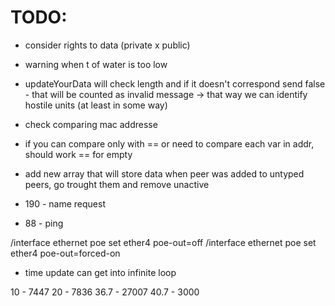 # TODO:
+ consider rights to data (private x public)
+ warning when t of water is too low

+ updateYourData will check length and if it doesn't correspond send false - that will be counted as invalid message -> that way we can identify hostile units (at least in some way)
+ check comparing mac addresse
+ if you can compare only with == or need to compare each var in addr, should work == for empty

+ add new array that will store data when peer was added to untyped peers, go trought them and remove unactive


+ 190 - name request
+ 88 	- ping


/interface ethernet poe set ether4 poe-out=off
/interface ethernet poe set ether4 poe-out=forced-on

+ time update can get into infinite loop

10 - 7447
20 - 7836
36.7 - 27007
40.7 - 3000

